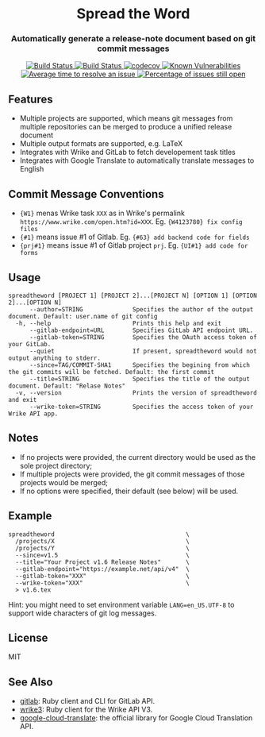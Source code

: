 <h1 align="center" style="border-bottom: none;">Spread the Word</h1>
<h3 align="center">Automatically generate a release-note document based on git commit messages</h3>
<p align="center">
<a href="https://travis-ci.org/pmq20/spreadtheword">
  <img alt="Build Status" src="https://travis-ci.org/pmq20/spreadtheword.svg?branch=master" />
</a>
<a href="https://ci.appveyor.com/project/pmq20/spreadtheword/branch/master">
  <img alt="Build Status" src="https://ci.appveyor.com/api/projects/status/xdb4p03gvrjr0m6m?svg=true" />
</a>
<a href="https://codecov.io/gh/pmq20/spreadtheword">
  <img alt="codecov" src="https://codecov.io/gh/pmq20/spreadtheword/branch/master/graph/badge.svg" />
</a>
<a href="https://snyk.io/test/github/pmq20/spreadtheword">
  <img src="https://snyk.io/test/github/pmq20/spreadtheword/badge.svg" alt="Known Vulnerabilities" data-canonical-src="https://snyk.io/test/github/pmq20/spreadtheword?targetFile=Frontend%2Fpackage.json" style="max-width:100%;">
</a>
<a href="http://isitmaintained.com/project/pmq20/spreadtheword">
  <img alt="Average time to resolve an issue" src="http://isitmaintained.com/badge/resolution/pmq20/spreadtheword.svg" />
</a>
<a href="http://isitmaintained.com/project/pmq20/spreadtheword">
  <img alt="Percentage of issues still open" src="http://isitmaintained.com/badge/open/pmq20/spreadtheword.svg" />
</a>
</p>

## Features

* Multiple projects are supported, which means git messages from multiple repositories can be merged to produce a unified release document
* Multiple output formats are supported, e.g. LaTeX
* Integrates with Wrike and GitLab to fetch developement task titles
* Integrates with Google Translate to automatically translate messages to English

## Commit Message Conventions

- `{W1}` menas Wrike task `XXX` as in Wrike's permalink `https://www.wrike.com/open.htm?id=XXX`. Eg. `{W4123780} fix config files`
- `{#1}` means issue #1 of Gitlab. Eg. `{#63} add backend code for fields`
- `{prj#1}` means issue #1 of Gitlab project `prj`. Eg. `{UI#1} add code for forms`

## Usage

    spreadtheword [PROJECT 1] [PROJECT 2]...[PROJECT N] [OPTION 1] [OPTION 2]...[OPTION N]
          --author=STRING              Specifies the author of the output document. Default: user.name of git config
      -h, --help                       Prints this help and exit
          --gitlab-endpoint=URL        Specifies GitLab API endpoint URL.
          --gitlab-token=STRING        Specifies the OAuth access token of your GitLab.
          --quiet                      If present, spreadtheword would not output anything to stderr.
          --since=TAG/COMMIT-SHA1      Specifies the begining from which the git commits will be fetched. Default: the first commit
          --title=STRING               Specifies the title of the output document. Default: "Relase Notes"
      -v, --version                    Prints the version of spreadtheword and exit
          --wrike-token=STRING         Specifies the access token of your Wrike API app.

## Notes

* If no projects were provided, the current directory would be used as the sole project directory;
* If multiple projects were provided, the git commit messages of those projects would be merged;
* If no options were specified, their default (see below) will be used.

## Example

    spreadtheword                                     \
      /projects/X                                     \
      /projects/Y                                     \
      --since=v1.5                                    \
      --title="Your Project v1.6 Release Notes"       \
      --gitlab-endpoint="https://example.net/api/v4"  \
      --gitlab-token="XXX"                            \
      --wrike-token="XXX"                             \
      > v1.6.tex

Hint: you might need to set environment variable `LANG=en_US.UTF-8` to support wide characters of git log messages.

## License

MIT

## See Also

- [gitlab](https://github.com/narkoz/gitlab): Ruby client and CLI for GitLab API.
- [wrike3](https://github.com/morshedalam/wrike3): Ruby client for the Wrike API V3.
- [google-cloud-translate](https://github.com/GoogleCloudPlatform/google-cloud-ruby/tree/master/google-cloud-translate): the official library for Google Cloud Translation API.
